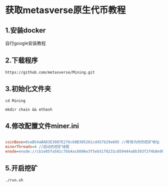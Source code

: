 
# 获取metasverse原生代币教程

## 1.安装docker

自行google安装教程

## 2.下载程序

``
https://github.com/metasverse/Mining.git
``

## 3.初始化文件夹
``
cd Mining
``

``
mkdir chain && ethash
``

## 4.修改配置文件miner.ini


```ini

coinBase=0xaB54aBAD3E3087E276c68B305261cdd57b29e695 //修改为你的挖矿地址
minerThreads=4 //启动的挖矿线程
enode=enode://cb1e85fa581c7bb4ac6606e3f5eb51f8231c859444a8b393f2f4b8e9b1533abf9c0bf5b2bb2c9bc78468aac855718f9faab81ea8fe6ea0112bf2aa81021d2f63@106.52.241.128:8087

```

## 5.开启挖矿
``
./run.sh
``

